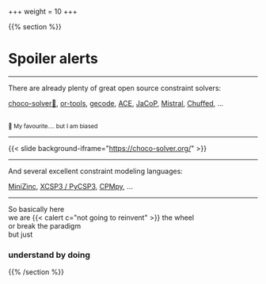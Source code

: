 +++
weight = 10
+++

{{% section %}}
# Spoiler alerts 

---

There are already plenty of great open source constraint solvers:

[choco-solver🐙](https://choco-solver.org/), [or-tools](https://developers.google.com/optimization/), [gecode](https://www.gecode.org/), 
[ACE](http://www.cril.univ-artois.fr/en/software/ace.en.html), [JaCoP](https://github.com/radsz/jacop), [Mistral](https://homepages.laas.fr/ehebrard/mistral.html), [Chuffed](https://github.com/chuffed/chuffed), ...

</br>
<small>🐙 My favourite.... but I am biased</small>

--- 

{{< slide background-iframe="https://choco-solver.org/" >}}

---

And several excellent constraint modeling languages:

[MiniZinc](https://www.minizinc.org/index.html), [XCSP3 / PyCSP3](http://xcsp.org/), [CPMpy](https://cpmpy.readthedocs.io/en/latest/), ...

---

So basically here</br>
 we are {{< calert c="not going to reinvent" >}} the wheel </br>
 or break the paradigm </br>
 but just 
### understand by doing

{{% /section %}}